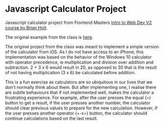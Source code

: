 # Javascript Calculator Project

Javascript calculator project from Frontend Masters [Intro to Web Dev V2 course by Brian Holt](https://frontendmasters.com/courses/web-development-v2/).

The original example from the class is [here](https://btholt.github.io/intro-to-web-dev-v2/calculator.html).

The original project from the class was meant to implement a simple version of the calculator from iOS. As I do not have access to an iPhone, this implementation was based on the behavior of the Windows 10 calculator with operator precedence, ie multiplication and division over addition and subtraction. 2 + 3 x 6 would result in 20, as opposed to 30 that is the result of not having multiplication (3 x 6) be calculated before addition.

This is a fun exercise as calculators are so ubiquitous in our lives that we don't normally think about them. But after implementing one, I realise there are subtle behaviours that if not implemented well, makes the calculator a frustrating experience. For example, after the user presses the equal (=) button to get a result, if the user presses another number, the calculator should clear previous values to prepare for the new calculation. However, if the user presses another operator (+-x÷) button, the calculator should continue calculations based on the last result.

